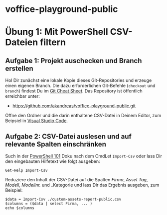 # voffice-playground-public

# Übung 1: Mit PowerShell CSV-Dateien filtern

## Aufgabe 1: Projekt auschecken und Branch erstellen
Hol Dir zunächst eine lokale Kopie dieses Git-Repositories und erzeuge einen eigenen Branch. Die dazu erforderlichen Git-Befehle (`checkout` und `branch`) findest Du im [Git Cheat Sheet](https://training.github.com/downloads/de/github-git-cheat-sheet/).
Das Repository ist öffentlich erreichbar unter:
* https://github.com/akandreas/voffice-playground-public.git

Öffne den Ordner und die darin enthaltene CSV-Datei in Deinem Editor, zum Beipsiel in [Visual Studio Code](https://code.visualstudio.com/Download).

## Aufgabe 2: CSV-Datei auslesen und auf relevante Spalten einschränken

Such in der [PowerShell 101](https://docs.microsoft.com/en-us/powershell/scripting/learn/ps101/00-introduction?view=powershell-7.1) Doku nach dem CmdLet `Import-Csv` oder lass Dir den eingebauten Hilfetext wie folgt ausgeben:
```
Get-Help Import-Csv
```
Reduziere den Inhalt der CSV-Datei auf die Spalten _Firma_, _Asset Tag_, _Modell_, _Modellnr._ und _Kategorie und lass Dir das Ergebnis ausgeben, zum Beispiel:
```
$data = Import-Csv ./custom-assets-report-public.csv
$columns = ($data | select Firma, ... )
echo $columns
```
